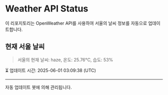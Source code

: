 
# Weather API Status

이 리포지토리는 OpenWeather API를 사용하여 서울의 날씨 정보를 자동으로 업데이트합니다.

## 현재 서울 날씨
> 서울의 현재 날씨: haze, 온도: 25.76°C, 습도: 53%

⏳ 업데이트 시간: 2025-06-01 03:09:38 (UTC)

---
자동 업데이트 봇에 의해 관리됩니다.
